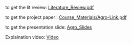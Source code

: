 to get the lit review: [Literature_Review.pdf](Literature_Review.pdf)

to get the project paper : [Course_Materials/Agro-Link.pdf](Course_Materials/Agro-Link.pdf)

to get the presentation slide: [Agro_Slides](Course_Materials/AGRO.pptx)

Explaination video: [Video](https://drive.google.com/drive/folders/1Yl5L3bykzWk4_FsdYClmZtGcdDGAjN-x?usp=sharing)
